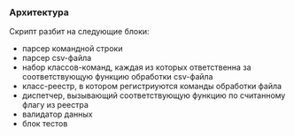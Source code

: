 ### Архитектура

Скрипт разбит на следующие блоки:

- парсер командной строки
- парсер csv-файла
- набор классов-команд, каждая из которых ответственна за соответствующую функцию обработки csv-файла
- класс-реестр, в котором регистриуются команды обработки файла
- диспетчер, вызывающий соответствующую функцию по считанному флагу из реестра
- валидатор данных
- блок тестов
